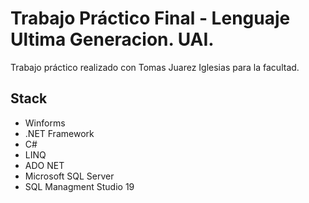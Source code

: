 # Trabajo Práctico Final - Lenguaje Ultima Generacion. UAI.
Trabajo práctico realizado con Tomas Juarez Iglesias para la facultad.
## Stack
- Winforms
- .NET Framework
- C#
- LINQ
- ADO NET
- Microsoft SQL Server
- SQL Managment Studio 19
